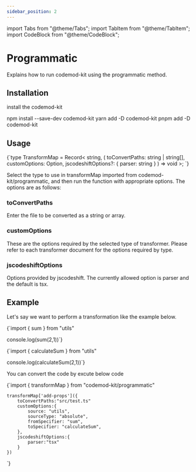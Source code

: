 ```yaml
---
sidebar_position: 2
---
```


import Tabs from "@theme/Tabs";
import TabItem from "@theme/TabItem";
import CodeBlock from "@theme/CodeBlock";

# Programmatic

Explains how to run codemod-kit using the programmatic method.

## Installation

install the codemod-kit

<Tabs>
  <TabItem value="npm" label="npm" default>
    <CodeBlock language="bash">npm install --save-dev codemod-kit</CodeBlock>
  </TabItem>
  <TabItem value="yarn" label="yarn">
    <CodeBlock language="bash">yarn add -D codemod-kit</CodeBlock>
  </TabItem>
  <TabItem value="pnpm" label="pnpm">
    <CodeBlock language="bash">pnpm add -D codemod-kit</CodeBlock>
  </TabItem>
</Tabs>

## Usage

<CodeBlock language="ts">
{`type TransformMap = Record<
    string,
    (
      toConvertPaths: string | string[],
      customOptions: Option,
      jscodeshiftOptions?: { parser: string }
    ) => void
  >;
`}  
</CodeBlock>

Select the type to use in transformMap imported from codemod-kit/programmatic, and then run the function with appropriate options. The options are as follows:

### toConvertPaths

Enter the file to be converted as a string or array.

### customOptions

These are the options required by the selected type of transformer. Please refer to each transformer document for the options required by type.

### jscodeshiftOptions

Options provided by jscodeshift. The currently allowed option is parser and the default is tsx.

## Example

Let's say we want to perform a transformation like the example below.

<Tabs>
<TabItem value="before" label="before" default>
<CodeBlock language="ts">
{`import { sum } from "utils"

console.log(sum(2,1))`}

</CodeBlock>
  </TabItem>
  <TabItem value="after" label="after">
    <CodeBlock language="ts">
      {`import { calculateSum } from "utils"

console.log(calculateSum(2,1))`}

</CodeBlock>
  </TabItem>
</Tabs>

You can convert the code by excute below code

<CodeBlock language="ts">
{`import { transformMap } from "codemod-kit/programmatic"

    transformMap['add-props']({
        toConvertPaths:"src/test.ts"
        customOptions:{
            source: "utils",
            sourceType: "absolute",
            fromSpecifier: "sum",
            toSpecifier: "calculateSum",
        },
        jscodeshiftOptions:{
            parser:"tsx"
        }
    })

`}  
</CodeBlock>
